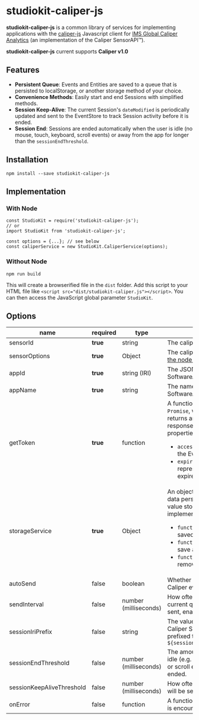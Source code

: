 # studiokit-caliper-js

**studiokit-caliper-js** is a common library of services for implementing applications with the [caliper-js](https://github.com/purdue-tlt/caliper-js) Javascript client for [IMS Global Caliper Analytics](http://www.imsglobal.org/caliper) (an implementation of the Caliper SensorAPI™).

**studiokit-caliper-js** current supports **Caliper v1.0**

## Features

* **Persistent Queue**: Events and Entities are saved to a queue that is persisted to localStorage, or another storage method of your choice.
* **Convenience Methods**: Easily start and end Sessions with simplified methods.
* **Session Keep-Alive**: The current Session's `dateModified` is periodically updated and sent to the EventStore to track Session activity before it is ended.
* **Session End**: Sessions are ended automatically when the user is idle (no mouse, touch, keyboard, scroll events) or away from the app for longer than the `sessionEndThreshold`. 

## Installation

```
npm install --save studiokit-caliper-js
```

## Implementation

### With Node

```
const StudioKit = require('studiokit-caliper-js');
// or
import StudioKit from 'studiokit-caliper-js';

const options = {...}; // see below
const caliperService = new StudioKit.CaliperService(options);
```

### Without Node

```
npm run build
```

This will create a browserified file in the `dist` folder.
Add this script to your HTML file like `<script src="dist/studiokit-caliper.js"></script>`.
You can then access the JavaScript global parameter `StudioKit`.

## Options

| name |  required | type | description | default value |
| --- | --- | --- | --- | --- |
| sensorId | **true** | string | The caliper-js Sensor Id |  |
| sensorOptions | **true** | Object | The caliper-js Sensor Options [see the node https docs](https://nodejs.org/api/https.html#https_https_request_options_callback) |  |
| appId | **true** | string (IRI) | The JSON-LD `@id` of the Caliper SoftwareApplication | |
| appName | **true** | string | The name of Caliper SoftwareApplication | |
| getToken | **true** | function | A function that is expected to return a `Promise`, which when complete, returns an OAuth Access Token response containing the following properties: <ul><li>`accessToken`: the OAuth token for the EventStore</li><li>`expires`: A date string representing when the token expires.</li></ul> | |
| storageService | **true** | Object | An object (or service) that provides data persistence, acting as a key-value store, e.g. LocalStorage. Must implement the following methods: <ul><li>`function getItem(key)`: return a saved object by key.</li><li>`function setItem(key, value)`: save an object by key.</li><li>`function removeItem(key)`: remove an object by key.</li></ul> | An in-memory placeholder, does not actually persist data. |
| autoSend | false | boolean | Whether or not to send the queue of Caliper events on a timer. | true |
| sendInterval | false | number (milliseconds) | How often a request containing the current queue of Caliper events is sent, enabled by `autoSend`. | `1000 * 10` // 10 seconds |
| sessionIriPrefix | false | string | The value with which to prefix all Caliper Session `@id` values. Will be prefixed to form valid IRI, e.g. `${sessionIriPrefix}/session/${uuid}` | `null`, defaults to `appId` |
| sessionEndThreshold | false | number (milliseconds) | The amount of time a Session can be idle (e.g. no mouse, keyboard, touch, or scroll events) before the Session is ended. | `1000 * 60 * 30` // 30 minutes |
| sessionKeepAliveThreshold | false | number (milliseconds) | How often the "keep alive" request will be sent. | `1000 * 60 * 15`  // 15 minutes |
| onError | false | function | A function that is called when an error is encountered, e.g. `function(err) {}` | `console.error(err)` |

